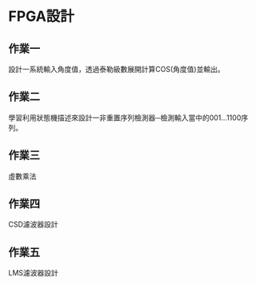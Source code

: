 # FPGA設計

## 作業一
設計一系統輸入角度值，透過泰勒級數展開計算COS(角度值)並輸出。

## 作業二
學習利用狀態機描述來設計一非重置序列檢測器─檢測輸入當中的001…1100序列。

## 作業三
虛數乘法

## 作業四
CSD濾波器設計

## 作業五
LMS濾波器設計
